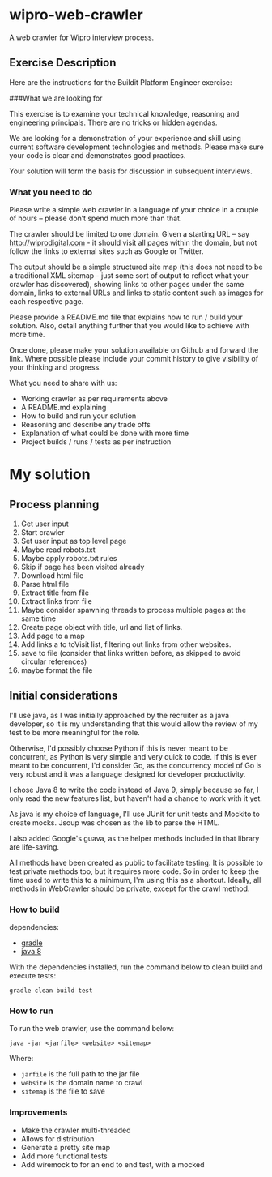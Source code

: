 # wipro-web-crawler
A web crawler for Wipro interview process.

## Exercise Description
Here are the instructions for the Buildit Platform Engineer exercise:

###What we are looking for

This exercise is to examine your technical knowledge, reasoning and engineering
principals. There are no tricks or hidden agendas.

We are looking for a demonstration of your experience and skill using current 
software development technologies and methods. Please make sure your code is 
clear and demonstrates good practices.

Your solution will form the basis for discussion in subsequent interviews.

### What you need to do
Please write a simple web crawler in a language of your choice in a couple of
hours – please don’t spend much more than that.

The crawler should be limited to one domain. Given a starting URL – say 
http://wiprodigital.com - it should visit all pages within the domain, but not
follow the links to external sites such as Google or Twitter.

The output should be a simple structured site map (this does not need to be a
traditional XML sitemap - just some sort of output to reflect what your crawler
has discovered), showing links to other pages under the same domain, links to 
external URLs and links to static content such as images for each respective 
page.

Please provide a README.md file that explains how to run / build your solution.
Also, detail anything further that you would like to achieve with more time.

Once done, please make your solution available on Github and forward the link.
Where possible please include your commit history to give visibility of your 
thinking and progress.

What you need to share with us:
- Working crawler as per requirements above
- A README.md explaining
- How to build and run your solution
- Reasoning and describe any trade offs
- Explanation of what could be done with more time
- Project builds / runs / tests as per instruction

# My solution

## Process planning
1. Get user input
2. Start crawler
3. Set user input as top level page
4. Maybe read robots.txt
5. Maybe apply robots.txt rules
6. Skip if page has been visited already
7. Download html file
8. Parse html file
9. Extract title from file
10. Extract links from file
11. Maybe consider spawning threads to process multiple pages at the same time
12. Create page object with title, url and list of links.
13. Add page to a map
14. Add links a to toVisit list, filtering out links from other websites.
15. save to file (consider that links written before, as skipped to avoid circular references)
16. maybe format the file

## Initial considerations
I'll use java, as I was initially approached by the recruiter as a java 
developer, so it is my understanding that this would allow the review of my 
test to be more meaningful for the role.

Otherwise, I'd possibly choose Python if this is never meant to be concurrent,
as Python is very simple and very quick to code. If this is ever meant to be
concurrent, I'd consider Go, as the concurrency model of Go is very robust and
it was a language designed for developer productivity.

I chose Java 8 to write the code instead of Java 9, simply because so far, I 
only read the new features list, but haven't had a chance to work with it yet.

As java is my choice of language, I'll use JUnit for unit tests and Mockito to
create mocks. Jsoup was chosen as the lib to parse the HTML.

I also added Google's guava, as the helper methods included in that library are
life-saving.

All methods have been created as public to facilitate testing. It is possible
to test private methods too, but it requires more code. So in order to keep the
time used to write this to a minimum, I'm using this as a shortcut. Ideally,
all methods in WebCrawler should be private, except for the crawl method.
 
### How to build
dependencies: 
- [gradle](https://gradle.org/)
- [java 8](http://www.oracle.com/technetwork/java/javase/downloads/jdk8-downloads-2133151.html)

With the dependencies installed, run the command below to clean build and 
execute tests:

```
gradle clean build test
```

### How to run

To run the web crawler, use the command below:

```
java -jar <jarfile> <website> <sitemap>
```

Where:
- `jarfile` is the full path to the jar file
- `website` is the domain name to crawl
- `sitemap` is the file to save

### Improvements

- Make the crawler multi-threaded
- Allows for distribution
- Generate a pretty site map  
- Add more functional tests
- Add wiremock to for an end to end test, with a mocked 